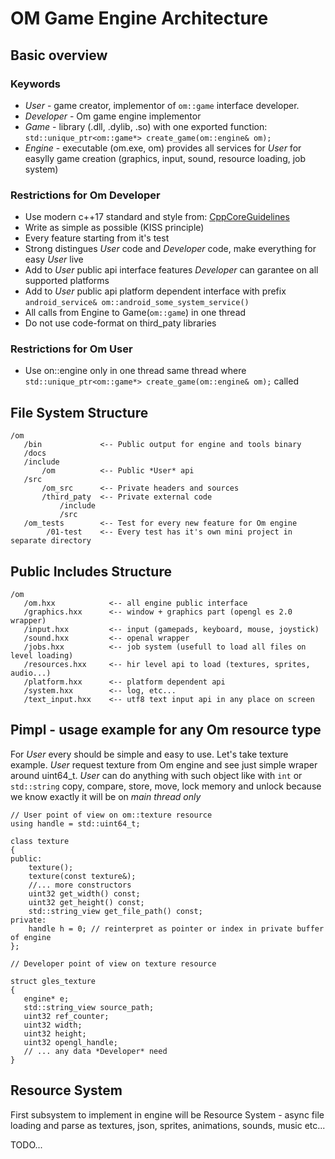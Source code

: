 # OM Game Engine Architecture
## Basic overview
### Keywords

  - *User* - game creator, implementor of ```om::game``` interface developer.
  - *Developer* - Om game engine implementor
  - *Game* - library (.dll, .dylib, .so) with one exported function:
  ```std::unique_ptr<om::game*> create_game(om::engine& om);```
  - *Engine* - executable (om.exe, om) provides all services for *User* for 
  easylly game creation (graphics, input, sound, resource loading, job system)
  
### Restrictions for Om Developer

  - Use modern c++17 standard and style from: [CppCoreGuidelines](https://github.com/isocpp/CppCoreGuidelines/blob/master/CppCoreGuidelines.md)
  - Write as simple as possible (KISS principle)
  - Every feature starting from it's test
  - Strong distingues *User* code and *Developer* code, make everything for
  easy *User* live
  - Add to *User* public api interface features *Developer* can garantee on all
  supported platforms
  - Add to *User* public api platform dependent interface with prefix 
  ```android_service& om::android_some_system_service()```
  - All calls from Engine to Game(```om::game```) in one thread 
  - Do not use code-format on third_paty libraries

### Restrictions for Om User

  - Use on::engine only in one thread same thread where 
  ```std::unique_ptr<om::game*> create_game(om::engine& om);``` called
  
  
## File System Structure

    /om
       /bin             <-- Public output for engine and tools binary
       /docs
       /include
           /om          <-- Public *User* api
       /src
           /om_src      <-- Private headers and sources
           /third_paty  <-- Private external code
               /include 
               /src
       /om_tests        <-- Test for every new feature for Om engine
            /01-test    <-- Every test has it's own mini project in separate directory

## Public Includes Structure

    /om
       /om.hxx            <-- all engine public interface
       /graphics.hxx      <-- window + graphics part (opengl es 2.0 wrapper)
       /input.hxx         <-- input (gamepads, keyboard, mouse, joystick)
       /sound.hxx         <-- openal wrapper
       /jobs.hxx          <-- job system (usefull to load all files on level loading)
       /resources.hxx     <-- hir level api to load (textures, sprites, audio...)
       /platform.hxx      <-- platform dependent api
       /system.hxx        <-- log, etc...
       /text_input.hxx    <-- utf8 text input api in any place on screen
   
   
## Pimpl - usage example for any Om resource type

For *User* every should be simple and easy to use. Let's take texture example.
*User* request texture from Om engine and see just simple wraper around
uint64_t. *User* can do anything with such object like with ```int``` or 
```std::string``` copy, compare, store, move, lock memory and unlock because 
we know exactly it will be on *main thread only*

    // User point of view on om::texture resource
    using handle = std::uint64_t;
    
    class texture
    {
    public:
        texture();
        texture(const texture&);
        //... more constructors
        uint32 get_width() const;
        uint32 get_height() const;
        std::string_view get_file_path() const;
    private:
        handle h = 0; // reinterpret as pointer or index in private buffer of engine
    };
    
    // Developer point of view on texture resource
    
    struct gles_texture
    {
       engine* e;
       std::string_view source_path;
       uint32 ref_counter;
       uint32 width;
       uint32 height;
       uint32 opengl_handle;
       // ... any data *Developer* need
    }   

## Resource System

First subsystem to implement in engine will be Resource System - async file 
loading and parse as textures, json, sprites, animations, sounds, music etc...

TODO...